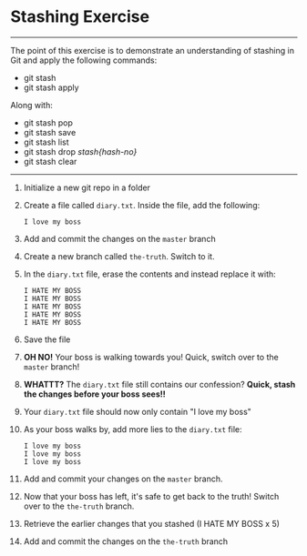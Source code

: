 # Stashing Exercise
---
The point of this exercise is to demonstrate an understanding of stashing in Git and apply the following commands:
* git stash
* git stash apply

Along with:
* git stash pop
* git stash save
* git stash list
* git stash drop *stash{hash-no}*
* git stash clear
---
1. Initialize a new git repo in a folder
2. Create a file called `diary.txt`.  Inside the file, add the following:
    
    ```
    I love my boss
    ```
    
3. Add and commit the changes on the `master` branch
4. Create a new branch called `the-truth`.  Switch to it.
5. In the `diary.txt` file, erase the contents and instead replace it with:
    
    ```
    I HATE MY BOSS
    I HATE MY BOSS
    I HATE MY BOSS
    I HATE MY BOSS
    I HATE MY BOSS
    ```
    
6. Save the file
7. **OH NO!** Your boss is walking towards you! Quick, switch over to the `master` branch!
8. **WHATTT?** The `diary.txt` file still contains our confession?  **Quick, stash the changes before your boss sees!!**
9. Your `diary.txt` file should now only contain "I love my boss"
10. As your boss walks by, add more lies to the `diary.txt` file:
    
    ```
    I love my boss
    I love my boss
    I love my boss
    ```
    
11. Add and commit your changes on the `master` branch.
12. Now that your boss has left, it's safe to get back to the truth! Switch over to the `the-truth` branch.
13. Retrieve the earlier changes that you stashed (I HATE MY BOSS x 5)
14. Add and commit the changes on the `the-truth` branch